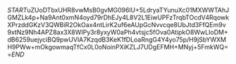 $START$uZUoDTbxUHR8vwMsB0gvMG096lU+5LdryaTYunuXc01MXWWTAhJGMZLk4p+Na9Ant0xmN4oyd79rDhEJy4L8V2L1EiwUPFzTrqbTOcdV4RqowkXPrzddGKzV3QWBiR2OkOax4ntLirK2uf6eAUpGcNvvcqe8UbJtd3FfQEm9v9xtNz9Nh4APZ8ax3X8WIPy3r8yxyW0aPh4vtsjc5fOva0AtipkO8WwLIoDM+dB6259uejyciBQ9pwUVlA7KzqdB3KeK1fDLoaRngG4Y4yo75p/H9jSbYWXMH9PWw+mOkgowmaqTfCx0L0oNoinPXiKZLJ7UDgEFMH+MNyj+5FmkWQ==$END$